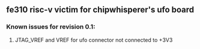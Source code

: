 ## fe310 risc-v victim for chipwhisperer's ufo board

### Known issues for revision 0.1:
1. JTAG_VREF and VREF for ufo connector not connected to +3V3
